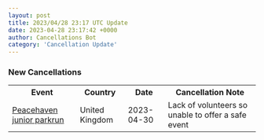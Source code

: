 ```yaml
---
layout: post
title: 2023/04/28 23:17 UTC Update
date: 2023-04-28 23:17:42 +0000
author: Cancellations Bot
category: 'Cancellation Update'
---
```


<h3>New Cancellations</h3>
<div class='hscrollable'>
<table style='width: 100%'>
    <tr>
        <th>Event</th>
        <th>Country</th>
        <th>Date</th>
        <th>Cancellation Note</th>
    </tr>
    <tr>
        <td><a href="https://www.parkrun.org.uk/peacehaven-juniors">Peacehaven junior parkrun</a></td>
        <td>United Kingdom</td>
        <td>2023-04-30</td>
        <td>Lack of volunteers so unable to offer a safe event</td>
    </tr>
</table>
</div>
